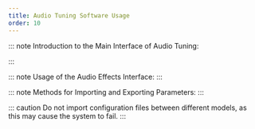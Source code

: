 ```yaml
---
title: Audio Tuning Software Usage
order: 10
---
```


::: note Introduction to the Main Interface of Audio Tuning:

:::

<VidStack
  src="https://likeyou156156.online:9000/lky/tools/TY/video.mp4"
/>

::: note Usage of the Audio Effects Interface:
:::
<VidStack
  src="https://likeyou156156.online:9000/lky/tools/TY/video2.mp4"
/>

::: note Methods for Importing and Exporting Parameters:
:::

::: caution
Do not import configuration files between different models, as this may cause the system to fail.
:::

<VidStack
  src="https://likeyou156156.online:9000/lky/tools/TY/video3.mp4"
/>